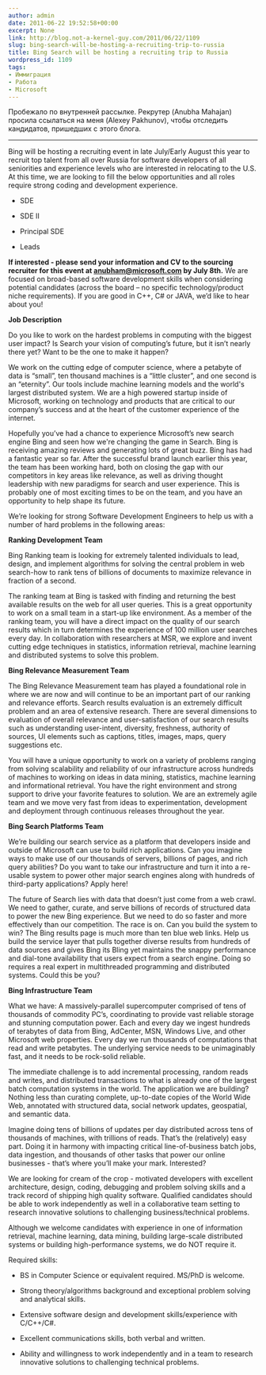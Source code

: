 ```yaml
---
author: admin
date: 2011-06-22 19:52:58+00:00
excerpt: None
link: http://blog.not-a-kernel-guy.com/2011/06/22/1109
slug: bing-search-will-be-hosting-a-recruiting-trip-to-russia
title: Bing Search will be hosting a recruiting trip to Russia
wordpress_id: 1109
tags:
- Иммиграция
- Работа
- Microsoft
---
```


Пробежало по внутренней рассылке. Рекрутер (Anubha Mahajan) просила ссылаться на меня (Alexey Pakhunov), чтобы отследить кандидатов, пришедших с этого блога.

* * *

Bing will be hosting a recruiting event in late July/Early August this year  to recruit top talent from all over Russia for software developers of all seniorities and experience levels who are interested in relocating to the U.S. At this time, we are looking to fill the below opportunities and all roles require strong coding and development experience.  

  * SDE

  * SDE II

  * Principal SDE

  * Leads

**If interested - please send your information and CV to the sourcing recruiter for this event at [anubham@microsoft.com](mailto:anubham@microsoft.com) by July 8th.** We are focused on broad-based software development skills when considering potential candidates (across the board – no specific technology/product niche requirements).  If you are good in C++, C# or JAVA, we’d like to hear about you!

**Job Description**

Do you like to work on the hardest problems in computing with the biggest user impact? Is Search your vision of computing’s future, but it isn’t nearly there yet? Want to be the one to make it happen?

We work on the cutting edge of computer science, where a petabyte of data is “small”, ten thousand machines is a “little cluster”, and one second is an “eternity”. Our tools include machine learning models and the world's largest distributed system. We are a high powered startup inside of Microsoft, working on technology and products that are critical to our company’s success and at the heart of the customer experience of the internet.

Hopefully you’ve had a chance to experience Microsoft’s new search engine Bing and seen how we're changing the game in Search. Bing is receiving amazing reviews and generating lots of great buzz. Bing has had a fantastic year so far. After the successful brand launch earlier this year, the team has been working hard, both on closing the gap with our competitors in key areas like relevance, as well as driving thought leadership with new paradigms for search and user experience. This is probably one of most exciting times to be on the team, and you have an opportunity to help shape its future.

We’re looking for strong Software Development Engineers to help us with a number of hard problems in the following areas:

**Ranking Development Team**

Bing Ranking team is looking for extremely talented individuals to lead, design, and implement algorithms for solving the central problem in web search-how to rank tens of billions of documents to maximize relevance in fraction of a second.

The ranking team at Bing is tasked with finding and returning the best available results on the web for all user queries. This is a great opportunity to work on a small team in a start-up like environment. As a member of the ranking team, you will have a direct impact on the quality of our search results which in turn determines the experience of 100 million user searches every day. In collaboration with researchers at MSR, we explore and invent cutting edge techniques in statistics, information retrieval, machine learning and distributed systems to solve this problem.

**Bing Relevance Measurement Team**

The Bing Relevance Measurement team has played a foundational role in where we are now and will continue to be an important part of our ranking and relevance efforts. Search results evaluation is an extremely difficult problem and an area of extensive research. There are several dimensions to evaluation of overall relevance and user-satisfaction of our search results such as understanding user-intent, diversity, freshness, authority of sources, UI elements such as captions, titles, images, maps, query suggestions etc.

You will have a unique opportunity to work on a variety of problems ranging from solving scalability and reliability of our infrastructure across hundreds of machines to working on ideas in data mining, statistics, machine learning and informational retrieval. You have the right environment and strong support to drive your favorite features to solution. We are an extremely agile team and we move very fast from ideas to experimentation, development and deployment through continuous releases throughout the year.

**Bing Search Platforms Team**

We’re building our search service as a platform that developers inside and outside of Microsoft can use to build rich applications. Can you imagine ways to make use of our thousands of servers, billions of pages, and rich query abilities? Do you want to take our infrastructure and turn it into a re-usable system to power other major search engines along with hundreds of third-party applications? Apply here!

The future of Search lies with data that doesn’t just come from a web crawl. We need to gather, curate, and serve billions of records of structured data to power the new Bing experience. But we need to do so faster and more effectively than our competition. The race is on. Can you build the system to win?
The Bing results page is much more than ten blue web links. Help us build the service layer that pulls together diverse results from hundreds of data sources and gives Bing its Bling yet maintains the snappy performance and dial-tone availability that users expect from a search engine. Doing so requires a real expert in multithreaded programming and distributed systems. Could this be you?

**Bing Infrastructure Team**

What we have: A massively-parallel supercomputer comprised of tens of thousands of commodity PC’s, coordinating to provide vast reliable storage and stunning computation power.  Each and every day we ingest hundreds of terabytes of data from Bing, AdCenter, MSN, Windows Live, and other Microsoft web properties.  Every day we run thousands of computations that read and write petabytes.  The underlying service needs to be unimaginably fast, and it needs to be rock-solid reliable. 

The immediate challenge is to add incremental processing, random reads and writes, and distributed transactions to what is already one of the largest batch computation systems in the world.  The application we are building?  Nothing less than curating complete, up-to-date copies of the World Wide Web, annotated with structured data, social network updates, geospatial, and semantic data.

Imagine doing tens of billions of updates per day distributed across tens of thousands of machines, with trillions of reads.  That’s the (relatively) easy part.  Doing it in harmony with impacting critical line-of-business batch jobs, data ingestion, and thousands of other tasks that power our online businesses - that’s where you’ll make your mark. Interested?

We are looking for cream of the crop - motivated developers with excellent architecture, design, coding, debugging and problem solving skills and a track record of shipping high quality software. Qualified candidates should be able to work independently as well in a collaborative team setting to research innovative solutions to challenging business/technical problems. 

Although we welcome candidates with experience in one of information retrieval, machine learning, data mining, building large-scale distributed systems or building high-performance systems, we do NOT require it.

Required skills:

  * BS in Computer Science or equivalent required. MS/PhD is welcome.

  * Strong theory/algorithms background and exceptional problem solving and analytical skills.

  * Extensive software design and development skills/experience with C/C++/C#.

  * Excellent communications skills, both verbal and written.

  * Ability and willingness to work independently and in a team to research innovative solutions to challenging technical problems.
